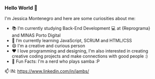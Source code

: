 ### Hello World 👋

I'm Jessica Montenegro and here are some curiosities about me:

- 📚 I’m currently studying Back-End Development 💻 at {Reprograma} and MINAS Porto Digital
- 🌱 I’m currently learning JavaScript, SCRUM and HTML/CSS
- 😄 I'm a creative and curious person
- ❤️ I love programming and designing, I'm also interested in creating creative coding projects and make connections with good people :)  
- 🎵 Fun Facts: I'm a nerd who plays samba :P

📫 IN: https://www.linkedin.com/in/jambs/
